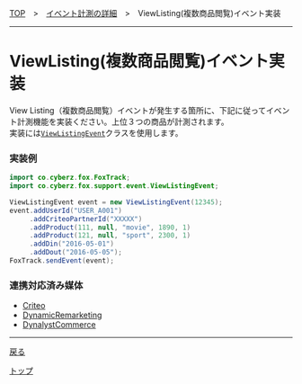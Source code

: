 [TOP](../../README.md)　>　[イベント計測の詳細](../README.md)　>　ViewListing(複数商品閲覧)イベント実装

---

# ViewListing(複数商品閲覧)イベント実装

View Listing（複数商品閲覧）イベントが発生する箇所に、下記に従ってイベント計測機能を実装ください。上位３つの商品が計測されます。<br>
実装には[`ViewListingEvent`](../../sdk_api/event/ViewListingEvent.md)クラスを使用します。

### 実装例

```java
import co.cyberz.fox.FoxTrack;
import co.cyberz.fox.support.event.ViewListingEvent;

ViewListingEvent event = new ViewListingEvent(12345);
event.addUserId("USER_A001")
     .addCriteoPartnerId("XXXXX")
     .addProduct(111, null, "movie", 1890, 1)
     .addProduct(121, null, "sport", 2300, 1)
     .addDin("2016-05-01")
     .addDout("2016-05-05");
FoxTrack.sendEvent(event);
```


### 連携対応済み媒体

* [Criteo](../cooperation_medias/Criteo/README.md#view_listing)
* [DynamicRemarketing](../cooperation_medias/DynamicRemarketing/README.md#view_listing)
* [DynalystCommerce](../cooperation_medias/DynalystCommerce/README.md#view_listing)


---
[戻る](../README.md#supported_events)

[トップ](../../README.md)
